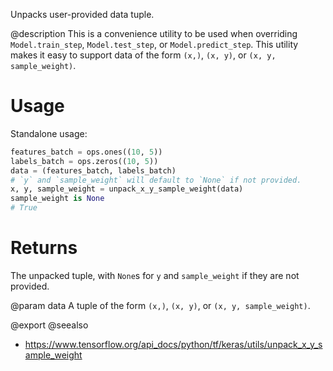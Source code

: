 Unpacks user-provided data tuple.

@description
This is a convenience utility to be used when overriding
`Model.train_step`, `Model.test_step`, or `Model.predict_step`.
This utility makes it easy to support data of the form `(x,)`,
`(x, y)`, or `(x, y, sample_weight)`.

# Usage
Standalone usage:

```python
features_batch = ops.ones((10, 5))
labels_batch = ops.zeros((10, 5))
data = (features_batch, labels_batch)
# `y` and `sample_weight` will default to `None` if not provided.
x, y, sample_weight = unpack_x_y_sample_weight(data)
sample_weight is None
# True
```

# Returns
The unpacked tuple, with `None`s for `y` and `sample_weight` if they are
not provided.

@param data A tuple of the form `(x,)`, `(x, y)`, or `(x, y, sample_weight)`.

@export
@seealso
+ <https://www.tensorflow.org/api_docs/python/tf/keras/utils/unpack_x_y_sample_weight>

